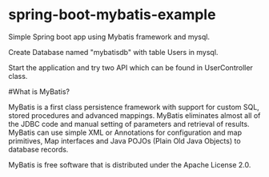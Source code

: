 # spring-boot-mybatis-example

Simple Spring boot app using Mybatis framework and mysql.

Create Database named "mybatisdb" with table Users in mysql.

Start the application and try two API which can be found in UserController class.

#What is MyBatis?

MyBatis is a first class persistence framework with support for custom SQL, stored procedures and advanced mappings. MyBatis eliminates almost all of the JDBC code and manual setting of parameters and retrieval of results. MyBatis can use simple XML or Annotations for configuration and map primitives, Map interfaces and Java POJOs (Plain Old Java Objects) to database records.

MyBatis is free software that is distributed under the Apache License 2.0.  